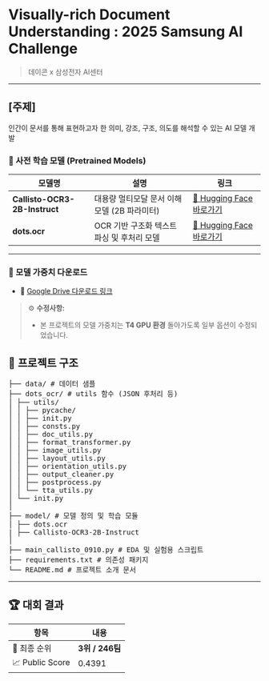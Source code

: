 # Visually-rich Document Understanding : 2025 Samsung AI Challenge
> 데이콘 x 삼성전자 AI센터
---

## [주제]

인간이 문서를 통해 표현하고자 한 의미, 강조, 구조, 의도를 해석할 수 있는 AI 모델 개발

### 🤖 사전 학습 모델 (Pretrained Models)
| 모델명 | 설명 | 링크 |
|--------|------|------|
| **Callisto-OCR3-2B-Instruct** | 대용량 멀티모달 문서 이해 모델 (2B 파라미터) | [🔗 Hugging Face 바로가기](https://huggingface.co/prithivMLmods/Callisto-OCR3-2B-Instruct) |
| **dots.ocr** | OCR 기반 구조화 텍스트 파싱 및 후처리 모델 | [🔗 Hugging Face 바로가기](https://huggingface.co/rednote-hilab/dots.ocr) |
---

### 📂 모델 가중치 다운로드
- 📁 [Google Drive 다운로드 링크](https://drive.google.com/drive/folders/1MHRmMmvB_FDqej9w2rogavZyDNuJBfIb?usp=sharing)
> ⚙️ **수정사항:**  
> - 본 프로젝트의 모델 가중치는 **T4 GPU 환경** 돌아가도록 일부 옵션이 수정되었습니다.  

## 📁 프로젝트 구조
<pre>
├── data/ # 데이터 샘플
├── dots_ocr/ # utils 함수 (JSON 후처리 등)
│ ├── utils/
│ │ ├── pycache/
│ │ ├── init.py
│ │ ├── consts.py
│ │ ├── doc_utils.py
│ │ ├── format_transformer.py
│ │ ├── image_utils.py
│ │ ├── layout_utils.py
│ │ ├── orientation_utils.py
│ │ ├── output_cleaner.py
│ │ ├── postprocess.py
│ │ └── tta_utils.py
│ └── init.py
│
├── model/ # 모델 정의 및 학습 모듈
│ ├── dots.ocr
| ├── Callisto-OCR3-2B-Instruct
│
├── main_callisto_0910.py # EDA 및 실험용 스크립트
├── requirements.txt # 의존성 패키지
└── README.md # 프로젝트 소개 문서
</pre>
---
## 🏆 대회 결과

| 항목             | 내용                             |
|------------------|----------------------------------|
| 🥇 최종 순위     |  **3위 / 246팀**                     |
| 📈 Public Score  | 0.4391                          |





